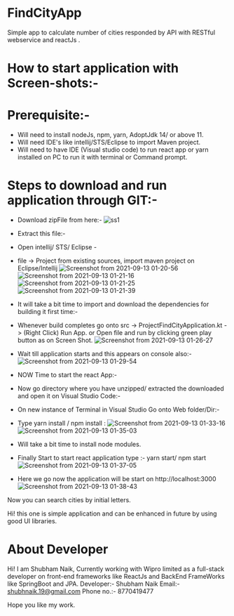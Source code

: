 # FindCityApp
Simple app to calculate number of cities responded by API with RESTful webservice and reactJs .

# How to start application with Screen-shots:-
# Prerequisite:-
* Will need to install nodeJs, npm, yarn, AdoptJdk 14/ or above 11.
* Will need IDE's like intellij/STS/Eclipse to import Maven project.
* Will need to have IDE (Visual studio code) to run react app or yarn installed on PC to run it with terminal or Command prompt.

# Steps to download and run application through GIT:-
* Download zipFile from here:-
![ss1](https://user-images.githubusercontent.com/44295222/133000446-8aadb9e4-7c65-4bd4-9cde-d07b9b618c74.png)
* Extract this file:-
* Open intellij/ STS/ Eclipse -
* file -> Project from existing sources, import maven project on Eclipse/Intellij
![Screenshot from 2021-09-13 01-20-56](https://user-images.githubusercontent.com/44295222/133000885-1c7a0cb2-1903-4bf9-819a-2ba9e92c25f0.png)
![Screenshot from 2021-09-13 01-21-16](https://user-images.githubusercontent.com/44295222/133000891-663e398d-9064-433a-b5a3-db25dacbc8cf.png)
![Screenshot from 2021-09-13 01-21-25](https://user-images.githubusercontent.com/44295222/133000898-3833b1bd-dce7-4ab0-bdee-5f65b9abf7dc.png)
![Screenshot from 2021-09-13 01-21-39](https://user-images.githubusercontent.com/44295222/133000909-9c173de7-e312-4c68-8547-ce484141d602.png)
* It will take a bit time to import and download the dependencies for building it first time:-
* Whenever build completes go onto src -> ProjectFindCityApplication.kt -> (Right Click) Run App. or Open file and run by clicking green play button as on Screen Shot.
![Screenshot from 2021-09-13 01-26-27](https://user-images.githubusercontent.com/44295222/133001044-df3f4615-5467-4490-b89d-4ee3a5856567.png)
* Wait till application starts and this appears on console also:-
![Screenshot from 2021-09-13 01-29-54](https://user-images.githubusercontent.com/44295222/133001107-47cae1e7-a0fa-4fa7-857d-5a7729479184.png)

* NOW Time to start the react App:-
* Now go directory where you have unzipped/ extracted the downloaded and open it on Visual Studio Code:-
* On new instance of Terminal in Visual Studio Go onto Web folder/Dir:-
* Type yarn install / npm install :
![Screenshot from 2021-09-13 01-33-16](https://user-images.githubusercontent.com/44295222/133001197-c9363ffe-4f72-4740-95b2-7ca348c0615f.png)
![Screenshot from 2021-09-13 01-35-03](https://user-images.githubusercontent.com/44295222/133001233-67982b18-9848-418b-bd16-e27e60c1f691.png)
* Will take a bit time to install node modules.
* Finally Start to start react application type :- yarn start/ npm start
![Screenshot from 2021-09-13 01-37-05](https://user-images.githubusercontent.com/44295222/133001285-44854aae-4419-44b0-8f44-cbcb100a1492.png)

* Here we go now the application will be start on http://localhost:3000
![Screenshot from 2021-09-13 01-38-43](https://user-images.githubusercontent.com/44295222/133001325-375c775a-b3a6-406c-9b69-b6e3592cfe24.png)

Now you can search cities by initial letters.

Hi! this one is simple application and can be enhanced in future by using good UI libraries. 

# About Developer
Hi! I am Shubham Naik, Currently working with Wipro limited as a full-stack developer on front-end frameworks like ReactJs and BackEnd FrameWorks like SpringBoot and JPA.
Developer:- Shubham Naik
Email:- shubhnaik.19@gmail.com
Phone no.:- 8770419477

Hope you like my work.
